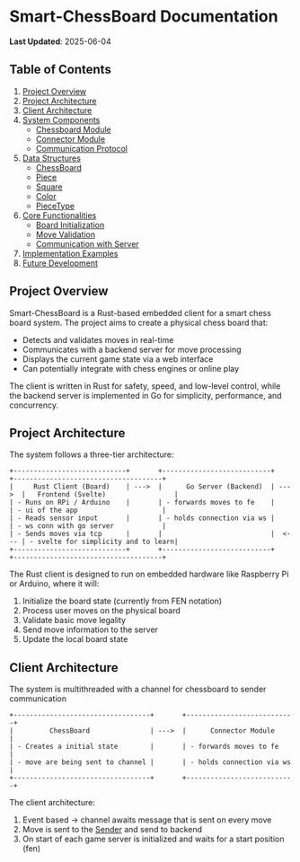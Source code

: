# Smart-ChessBoard Documentation

**Last Updated**: 2025-06-04

## Table of Contents

1. [Project Overview](#project-overview)
2. [Project Architecture](#project-architecture)
3. [Client Architecture](#client-architecture)
4. [System Components](#system-components)
   - [Chessboard Module](#chessboard-module)
   - [Connector Module](#connector-module)
   - [Communication Protocol](#communication-protocol)
5. [Data Structures](#data-structures)
   - [ChessBoard](#chessboard)
   - [Piece](#piece)
   - [Square](#square)
   - [Color](#color)
   - [PieceType](#piecetype)
6. [Core Functionalities](#core-functionalities)
   - [Board Initialization](#board-initialization)
   - [Move Validation](#move-validation)
   - [Communication with Server](#communication-with-server)
7. [Implementation Examples](#implementation-examples)
8. [Future Development](#future-development)

## Project Overview

Smart-ChessBoard is a Rust-based embedded client for a smart chess board system. The project aims to create a physical chess board that:

- Detects and validates moves in real-time
- Communicates with a backend server for move processing
- Displays the current game state via a web interface
- Can potentially integrate with chess engines or online play

The client is written in Rust for safety, speed, and low-level control, while the backend server is implemented in Go for simplicity, performance, and concurrency.

## Project Architecture

The system follows a three-tier architecture:

```
+----------------------------+       +---------------------------+       +-------------------------------------+
|     Rust Client (Board)    | --->  |      Go Server (Backend)  | --->  |   Frontend (Svelte)                 |
| - Runs on RPi / Arduino    |       | - forwards moves to fe    |       | - ui of the app                     |
| - Reads sensor input       |       | - holds connection via ws |       | - ws conn with go server            |
| - Sends moves via tcp      |       |                           |  <--- | - svelte for simplicity and to learn|
+----------------------------+       +---------------------------+       +-------------------------------------+
```

The Rust client is designed to run on embedded hardware like Raspberry Pi or Arduino, where it will:
1. Initialize the board state (currently from FEN notation)
2. Process user moves on the physical board
3. Validate basic move legality
4. Send move information to the server
5. Update the local board state 


## Client Architecture

The system is multithreaded with a channel for chessboard to sender communication

```
+----------------------------------+       +---------------------------+       
|         ChessBoard               | --->  |      Connector Module     |
| - Creates a initial state        |       | - forwards moves to fe    |      
| - move are being sent to channel |       | - holds connection via ws |     
+----------------------------------+       +---------------------------+
```

The client architecture:
1. Event based -> channel awaits message that is sent on every move
2. Move is sent to the [Sender](#connector-module) and send to backend
3. On start of each game server is initialized and waits for a start position (fen)


